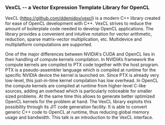 ### VexCL -- a Vector Expression Template Library for OpenCL


VexCL (https://github.com/ddemidov/vexcl) is a modern C++ library created for
ease of OpenCL development with C++.  VexCL strives to reduce the amount of
boilerplate code needed to develop OpenCL applications. The library provides a
convenient and intuitive notation for vector arithmetic, reduction, sparse
matrix-vector multiplication, etc.  Multidevice and multiplatform computations
are supported.

One of the major differences between NVIDIA's CUDA and OpenCL lies in their
handling of compute kernels compilation. In NVIDIA’s framework the compute
kernels are compiled to PTX code together with the host program. PTX is a
pseudo-assembler language which is compiled at runtime for the specific NVIDIA
device the kernel is launched on. Since PTX is already very low-level, this
just-in-time kernel compilation has low overhead.  In OpenCL the compute
kernels are compiled at runtime from higher-level C-like sources, adding an
overhead which is particularly noticeable for smaller sized problems. At the
same time this allows to generate better optimized OpenCL kernels for the
problem at hand.  The VexCL library exploits this possibility through its JIT
code generation facility. It is able to convert generic C++ code to OpenCL at
runtime, thus reducing global memory usage and bandwidth.  This talk is an
introduction to the VexCL interface.
